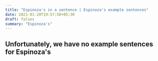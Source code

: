 ```yaml
---
title: "Espinoza's in a sentence | Espinoza's example sentences"
date: 2021-01-20T19:57:50+05:30
draft: falses
summary: "Espinoza's"
---
```

## Unfortunately, we have no example sentences for Espinoza's                 
